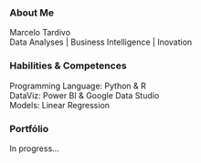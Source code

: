 ### About Me &nbsp;
Marcelo Tardivo  
Data Analyses | Business Intelligence | Inovation

### Habilities & Competences
Programming Language: Python & R  
DataViz: Power BI & Google Data Studio  
Models: Linear Regression  

### Portfólio
In progress...